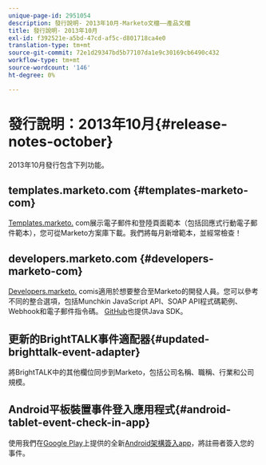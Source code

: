 ```yaml
---
unique-page-id: 2951054
description: 發行說明- 2013年10月-Marketo文檔——產品文檔
title: 發行說明- 2013年10月
exl-id: f392521e-a5bd-47cd-af5c-d801718ca4e0
translation-type: tm+mt
source-git-commit: 72e1d29347bd5b77107da1e9c30169cb6490c432
workflow-type: tm+mt
source-wordcount: '146'
ht-degree: 0%

---
```


# 發行說明：2013年10月{#release-notes-october}

2013年10月發行包含下列功能。

## templates.marketo.com {#templates-marketo-com}

[Templates.marketo.](/help/marketo/product-docs/demand-generation/landing-pages/landing-page-templates/guided-landing-page-template-list.md) com展示電子郵件和登陸頁面範本（包括回應式行動電子郵件範本），您可從Marketo方案庫下載。我們將每月新增範本，並經常檢查！

## developers.marketo.com {#developers-marketo-com}

[Developers.marketo.](https://developers.marketo.com) comis適用於想要整合至Marketo的開發人員。您可以參考不同的整合選項，包括Munchkin JavaScript API、SOAP API程式碼範例、Webhook和電子郵件指令碼。 [GitHub](https://github.com/Marketo/SOAP-API-Java-Client)也提供Java SDK。

## 更新的BrightTALK事件適配器{#updated-brighttalk-event-adapter}

將BrightTALK中的其他欄位同步到Marketo，包括公司名稱、職稱、行業和公司規模。

## Android平板裝置事件登入應用程式{#android-tablet-event-check-in-app}

使用我們在[Google Play](https://play.google.com/store/apps/details?id=com.marketo.eventcheckin&amp;hl=en)上提供的全新[Android架構簽入app](/help/marketo/product-docs/core-marketo-concepts/mobile-apps/event-check-in/check-people-into-your-event-from-your-tablet.md)，將註冊者簽入您的事件。
